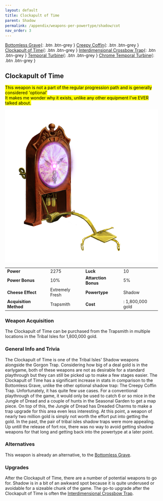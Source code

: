 ```yaml
---
layout: default
title: Clockapult of Time
parent: Shadow
permalink: /appendix/weapons-per-powertype/shadow/cot
nav_order: 3
---
```

<span class="fs-1">[Bottomless Grave](/appendix/weapons-per-powertype/shadow/bg){: .btn .btn-grey } </span><span class="fs-1"> [Creepy Coffin](/appendix/weapons-per-powertype/shadow/coffin){: .btn .btn-grey } </span><span class="fs-1"> [Clockapult of Time](/appendix/weapons-per-powertype/shadow/cot){: .btn .btn-grey } </span><span class="fs-1"> [Interdimensional Crossbow Trap](/appendix/weapons-per-powertype/shadow/idct){: .btn .btn-grey } </span><span class="fs-1"> [Temporal Turbine](/appendix/weapons-per-powertype/shadow/tt){: .btn .btn-grey } </span><span class="fs-1"> [Chrome Temporal Turbine](/appendix/weapons-per-powertype/shadow/ctt){: .btn .btn-grey } </span>

## Clockapult of Time
<mark> This weapon is not a part of the regular progression path and is generally considered 'optional'</mark>  
<mark>It makes me wonder why it exists, unlike any other equipment I've EVER talked about.</mark>

<img src="/assets/images/cot.png" alt="Clockapult of Time's Image" width="600">

|||||
|---|---|---|---|
| __Power__ 	| 2275 	| __Luck__ 	| 10 	|
| __Power Bonus__ 	| 10% 	|__Attarction Bonus__ 	| 5% 	|
| __Cheese Effect__ 	| Extremely Fresh	| __Powertype__ 	| Shadow 	|
| __Acquisition Method__ 	| Trapsmith	| __Cost__ 	| : 1,800,000 gold	|

### Weapon Acquisition
The Clockapult of Time can be purchased from the Trapsmith in multiple locations in the Tribal Isles for 1,800,000 gold.

### General Info and Trivia
The Clockapult of Time is one of the Tribal Isles' Shadow weapons alongside the Gorgon Trap.  Considering how big of a deal gold is in the earlygame, both of these weapons are not as desirable for a standard playthrough but they can still be picked up to make a few stages easier.
The Clockapult of Time has a significant increase in stats in comparison to the Bottomless Grave, unlike the other optional shadow trap: The Creepy Coffin Trap. Unfortunately, it has quite few use cases. For a conventional playthrough of the game, it would only be used to catch 6 or so mice in the Jungle of Dread and a couple of hunts in the Seasonal Garden to get a map piece. On top of this, the Jungle of Dread has Dreaded Charms to make a trap upgrade for this area even less interesting. At this point, a weapon of nearly two million gold is simply not worth the effort put into getting the gold.
In the past, the pair of tribal isles shadow traps were more appealing. Up untill the release of fort rox, there was no way to avoid getting shadow weapons for that long and getting back into the powertype at a later point.

### Alternatives
This weapon is already an alternative, to the [Bottomless Grave](/appendix/weapons-per-powertype/shadow/bg).
### Upgrades
After the Clockapult of Time, there are a number of potential weapons to go for. Shadow is in a bit of an awkward spot because it is quite underused or avoidable for a sizeable chunk of the game. The go-to upgrade after the Clockapult of Time is often the [Interdimensional Crossbow Trap](/appendix/weapons-per-powertype/shadow/IDCT).